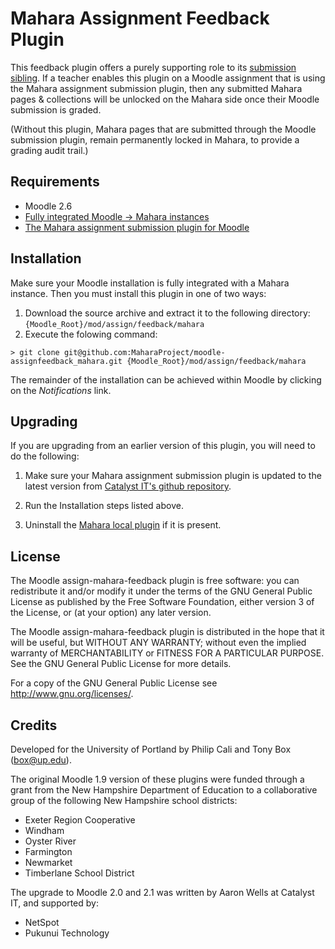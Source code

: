 # Mahara Assignment Feedback Plugin

This feedback plugin offers a purely supporting role to its [submission sibling][1]. If a teacher enables this plugin on a Moodle assignment that is using the Mahara assignment submission plugin, then any submitted Mahara pages & collections will be unlocked on the Mahara side once their Moodle submission is graded.

(Without this plugin, Mahara pages that are submitted through the Moodle submission plugin, remain permanently locked in Mahara, to provide a grading audit trail.)

## Requirements

- Moodle 2.6
- [Fully integrated Moodle -> Mahara instances][2]
- [The Mahara assignment submission plugin for Moodle][1]

## Installation

Make sure your Moodle installation is fully integrated with a Mahara instance. Then you must install this
plugin in one of two ways:

1. Download the source archive and extract it to the following directory: `{Moodle_Root}/mod/assign/feedback/mahara`
2. Execute the folowing command:

```
> git clone git@github.com:MaharaProject/moodle-assignfeedback_mahara.git {Moodle_Root}/mod/assign/feedback/mahara
```

The remainder of the installation can be achieved within Moodle by clicking on the _Notifications_ link.

## Upgrading

If you are upgrading from an earlier version of this plugin, you will need to do the following:

1. Make sure your Mahara assignment submission plugin is updated to the latest version from [Catalyst IT's github repository][1].

2. Run the Installation steps listed above.

3. Uninstall the [Mahara local plugin][3] if it is present.

## License

The Moodle assign-mahara-feedback plugin is free software: you can redistribute it and/or modify
it under the terms of the GNU General Public License as published by
the Free Software Foundation, either version 3 of the License, or
(at your option) any later version.

The Moodle assign-mahara-feedback plugin is distributed in the hope that it will be useful,
but WITHOUT ANY WARRANTY; without even the implied warranty of
MERCHANTABILITY or FITNESS FOR A PARTICULAR PURPOSE. See the
GNU General Public License for more details.

For a copy of the GNU General Public License see http://www.gnu.org/licenses/.

## Credits

Developed for the University of Portland by Philip Cali and Tony Box (box@up.edu).

The original Moodle 1.9 version of these plugins were funded through a grant from the New Hampshire Department of Education to a collaborative group of the following New Hampshire school districts:

- Exeter Region Cooperative
- Windham
- Oyster River
- Farmington
- Newmarket
- Timberlane School District
  
The upgrade to Moodle 2.0 and 2.1 was written by Aaron Wells at Catalyst IT, and supported by:

- NetSpot
- Pukunui Technology

[1]: https://github.com/MaharaProject/moodle-assignsubmission_mahara/tree/moodle26-merged
[2]: http://manual.mahara.org/en/1.9/mahoodle/mahoodle.html
[3]: https://github.com/fellowapeman/moodle-local_mahara
